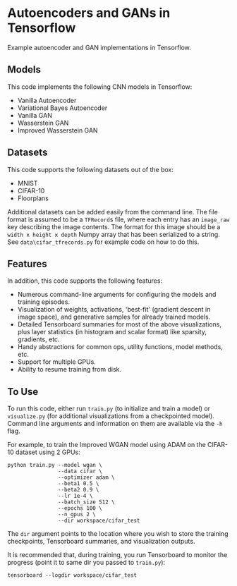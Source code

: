
# Autoencoders and GANs in Tensorflow

Example autoencoder and GAN implementations in Tensorflow. 

## Models

This code implements the following CNN models in Tensorflow:

- Vanilla Autoencoder
- Variational Bayes Autoencoder
- Vanilla GAN
- Wasserstein GAN
- Improved Wasserstein GAN

## Datasets

This code supports the following datasets out of the box:

- MNIST
- CIFAR-10
- Floorplans

Additional datasets can be added easily from the command line. The file format is assumed to be a `TFRecord`s file, 
where each entry has an `image_raw` key describing the image contents. The format for this image should be a
`width x height x depth` Numpy array that has been serialized to a string. See `data\cifar_tfrecords.py` for example
code on how to do this. 

## Features

In addition, this code supports the following features:

- Numerous command-line arguments for configuring the models and training episodes.
- Visualization of weights, activations, 'best-fit' (gradient descent in image space), and generative samples for already trained models.
- Detailed Tensorboard summaries for most of the above visualizations, plus layer statistics (in histogram and scalar format) like sparsity, gradients, etc.
- Handy abstractions for common ops, utility functions, model methods, etc.
- Support for multiple GPUs.
- Ability to resume training from disk.

## To Use

To run this code, either run `train.py` (to initialize and train a model) or `visualize.py` (for additional visualizations from a checkpointed model). 
Command line arguments and information on them are available via the `-h` flag. 

For example, to train the Improved WGAN model using ADAM on the CIFAR-10 dataset using 2 GPUs:

```
python train.py --model wgan \
                --data cifar \
                --optimizer adam \
                --beta1 0.5 \
                --beta2 0.9 \
                --lr 1e-4 \
                --batch_size 512 \
                --epochs 100 \
                --n_gpus 2 \
                --dir workspace/cifar_test
```

The `dir` argument points to the location where you wish to store the training checkpoints, Tensorboard summaries, and visualization outputs.

It is recommended that, during training, you run Tensorboard to monitor the progress (point it to same dir you passed to `train.py`):

```
tensorboard --logdir workspace/cifar_test
```

